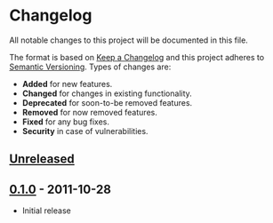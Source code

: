 # Changelog
All notable changes to this project will be documented in this file.

The format is based on [Keep a Changelog](http://keepachangelog.com/en/1.0.0/)
and this project adheres to [Semantic Versioning](http://semver.org/spec/v2.0.0.html).
Types of changes are:

* **Added** for new features.
* **Changed** for changes in existing functionality.
* **Deprecated** for soon-to-be removed features.
* **Removed** for now removed features.
* **Fixed** for any bug fixes.
* **Security** in case of vulnerabilities.

## [Unreleased]

## [0.1.0] - 2011-10-28

* Initial release

[Unreleased]: https://github.com/radeklat/mqtt_influxdb_gateway/compare/0.1.0...HEAD
[0.1.0]: https://github.com/radeklat/mqtt_influxdb_gateway/compare/initial...0.1.0